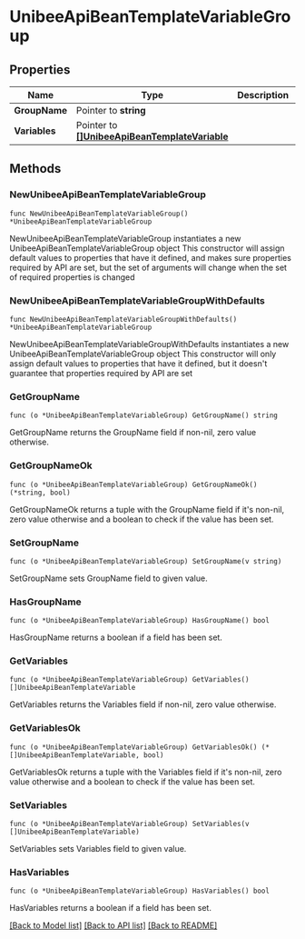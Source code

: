 # UnibeeApiBeanTemplateVariableGroup

## Properties

Name | Type | Description | Notes
------------ | ------------- | ------------- | -------------
**GroupName** | Pointer to **string** |  | [optional] 
**Variables** | Pointer to [**[]UnibeeApiBeanTemplateVariable**](UnibeeApiBeanTemplateVariable.md) |  | [optional] 

## Methods

### NewUnibeeApiBeanTemplateVariableGroup

`func NewUnibeeApiBeanTemplateVariableGroup() *UnibeeApiBeanTemplateVariableGroup`

NewUnibeeApiBeanTemplateVariableGroup instantiates a new UnibeeApiBeanTemplateVariableGroup object
This constructor will assign default values to properties that have it defined,
and makes sure properties required by API are set, but the set of arguments
will change when the set of required properties is changed

### NewUnibeeApiBeanTemplateVariableGroupWithDefaults

`func NewUnibeeApiBeanTemplateVariableGroupWithDefaults() *UnibeeApiBeanTemplateVariableGroup`

NewUnibeeApiBeanTemplateVariableGroupWithDefaults instantiates a new UnibeeApiBeanTemplateVariableGroup object
This constructor will only assign default values to properties that have it defined,
but it doesn't guarantee that properties required by API are set

### GetGroupName

`func (o *UnibeeApiBeanTemplateVariableGroup) GetGroupName() string`

GetGroupName returns the GroupName field if non-nil, zero value otherwise.

### GetGroupNameOk

`func (o *UnibeeApiBeanTemplateVariableGroup) GetGroupNameOk() (*string, bool)`

GetGroupNameOk returns a tuple with the GroupName field if it's non-nil, zero value otherwise
and a boolean to check if the value has been set.

### SetGroupName

`func (o *UnibeeApiBeanTemplateVariableGroup) SetGroupName(v string)`

SetGroupName sets GroupName field to given value.

### HasGroupName

`func (o *UnibeeApiBeanTemplateVariableGroup) HasGroupName() bool`

HasGroupName returns a boolean if a field has been set.

### GetVariables

`func (o *UnibeeApiBeanTemplateVariableGroup) GetVariables() []UnibeeApiBeanTemplateVariable`

GetVariables returns the Variables field if non-nil, zero value otherwise.

### GetVariablesOk

`func (o *UnibeeApiBeanTemplateVariableGroup) GetVariablesOk() (*[]UnibeeApiBeanTemplateVariable, bool)`

GetVariablesOk returns a tuple with the Variables field if it's non-nil, zero value otherwise
and a boolean to check if the value has been set.

### SetVariables

`func (o *UnibeeApiBeanTemplateVariableGroup) SetVariables(v []UnibeeApiBeanTemplateVariable)`

SetVariables sets Variables field to given value.

### HasVariables

`func (o *UnibeeApiBeanTemplateVariableGroup) HasVariables() bool`

HasVariables returns a boolean if a field has been set.


[[Back to Model list]](../README.md#documentation-for-models) [[Back to API list]](../README.md#documentation-for-api-endpoints) [[Back to README]](../README.md)


